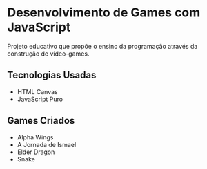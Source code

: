 # Desenvolvimento de Games com JavaScript

Projeto educativo que propõe o ensino da programação através da construção de vídeo-games.

## Tecnologias Usadas

- HTML Canvas
- JavaScript Puro

## Games Criados

- Alpha Wings
- A Jornada de Ismael
- Elder Dragon
- Snake